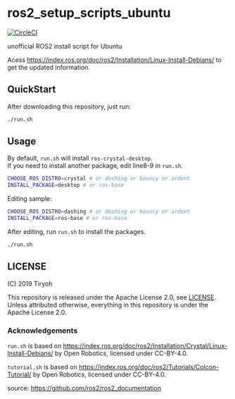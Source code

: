 # ros2_setup_scripts_ubuntu

[![CircleCI](https://circleci.com/gh/Tiryoh/ros2_setup_scripts_ubuntu.svg?style=svg)](https://circleci.com/gh/Tiryoh/ros2_setup_scripts_ubuntu)

unofficial ROS2 install script for Ubuntu

Acess https://index.ros.org/doc/ros2/Installation/Linux-Install-Debians/ to get the updated information.

## QuickStart

After downloading this repository, just run:

```sh
./run.sh
```

## Usage

By default, `run.sh` will install `ros-crystal-desktop`.  
If you need to install another package, edit line8-9 in `run.sh`.

```sh
CHOOSE_ROS_DISTRO=crystal # or dashing or bouncy or ardent
INSTALL_PACKAGE=desktop # or ros-base
```

Editing sample:
```sh
CHOOSE_ROS_DISTRO=dashing # or dashing or bouncy or ardent
INSTALL_PACKAGE=ros-base # or ros-base
```

After editing, run `run.sh` to install the packages.
```sh
./run.sh
```

## LICENSE

(C) 2019 Tiryoh

This repository is released under the Apache License 2.0, see [LICENSE](./LICENSE).  
Unless attributed otherwise, everything in this repository is under the Apache License 2.0.

### Acknowledgements

`run.sh` is based on https://index.ros.org/doc/ros2/Installation/Crystal/Linux-Install-Debians/
by Open Robotics, licensed under CC-BY-4.0.  

`tutorial.sh` is based on https://index.ros.org/doc/ros2/Tutorials/Colcon-Tutorial/
by Open Robotics, licensed under CC-BY-4.0.  

source: https://github.com/ros2/ros2_documentation

